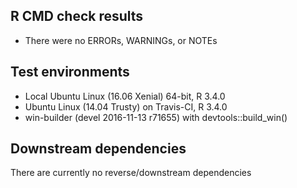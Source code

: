 ## R CMD check results
* There were no ERRORs, WARNINGs, or NOTEs


## Test environments
* Local Ubuntu Linux (16.06 Xenial) 64-bit, R 3.4.0
* Ubuntu Linux (14.04 Trusty) on Travis-CI, R 3.4.0
* win-builder (devel 2016-11-13 r71655) with devtools::build_win()


## Downstream dependencies
There are currently no reverse/downstream dependencies
